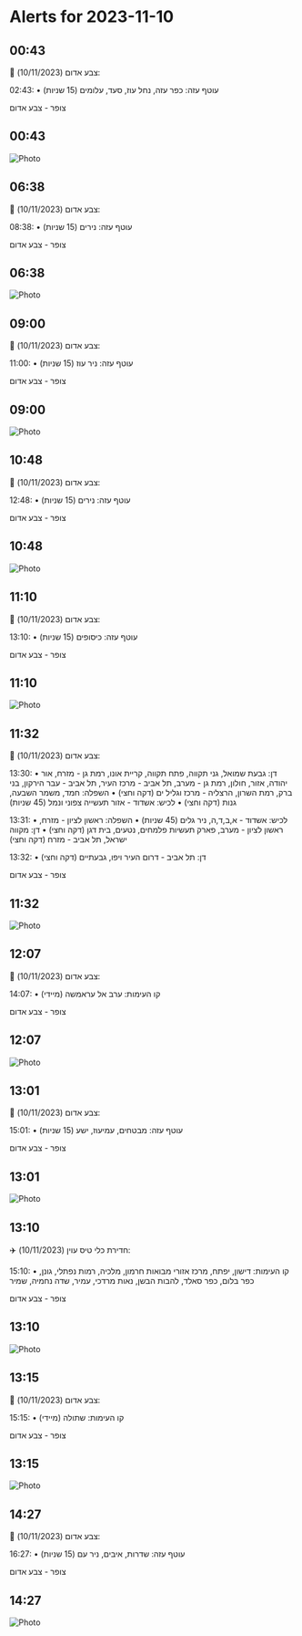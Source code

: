# Alerts for 2023-11-10

## 00:43

🔴 צבע אדום (10/11/2023):

02:43:
• עוטף עזה: כפר עזה, נחל עוז, סעד, עלומים (15 שניות)

צופר - צבע אדום

## 00:43

![Photo](images/16765.jpg)

## 06:38

🔴 צבע אדום (10/11/2023):

08:38:
• עוטף עזה: נירים (15 שניות)

צופר - צבע אדום

## 06:38

![Photo](images/16767.jpg)

## 09:00

🔴 צבע אדום (10/11/2023):

11:00:
• עוטף עזה: ניר עוז (15 שניות)

צופר - צבע אדום

## 09:00

![Photo](images/16769.jpg)

## 10:48

🔴 צבע אדום (10/11/2023):

12:48:
• עוטף עזה: נירים (15 שניות)

צופר - צבע אדום

## 10:48

![Photo](images/16771.jpg)

## 11:10

🔴 צבע אדום (10/11/2023):

13:10:
• עוטף עזה: כיסופים (15 שניות)

צופר - צבע אדום

## 11:10

![Photo](images/16773.jpg)

## 11:32

🔴 צבע אדום (10/11/2023):

13:30:
• דן: גבעת שמואל, גני תקווה, פתח תקווה, קריית אונו, רמת גן - מזרח, אור יהודה, אזור, חולון, רמת גן - מערב, תל אביב - מרכז העיר, תל אביב - עבר הירקון, בני ברק, רמת השרון, הרצליה - מרכז וגליל ים (דקה וחצי)
• השפלה: חמד, משמר השבעה, גנות (דקה וחצי)
• לכיש: אשדוד - אזור תעשייה צפוני ונמל (45 שניות)

13:31:
• לכיש: אשדוד - א,ב,ד,ה, ניר גלים (45 שניות)
• השפלה: ראשון לציון - מזרח, ראשון לציון - מערב, פארק תעשיות פלמחים, נטעים, בית דגן (דקה וחצי)
• דן: מקווה ישראל, תל אביב - מזרח (דקה וחצי)

13:32:
• דן: תל אביב - דרום העיר ויפו, גבעתיים (דקה וחצי)

צופר - צבע אדום

## 11:32

![Photo](images/16793.jpg)

## 12:07

🔴 צבע אדום (10/11/2023):

14:07:
• קו העימות: ערב אל עראמשה (מיידי)

צופר - צבע אדום

## 12:07

![Photo](images/16795.jpg)

## 13:01

🔴 צבע אדום (10/11/2023):

15:01:
• עוטף עזה: מבטחים, עמיעוז, ישע (15 שניות)

צופר - צבע אדום

## 13:01

![Photo](images/16797.jpg)

## 13:10

✈️ חדירת כלי טיס עוין (10/11/2023):

15:10:
• קו העימות: דישון, יפתח, מרכז אזורי מבואות חרמון, מלכיה, רמות נפתלי, גונן, כפר בלום, כפר סאלד, להבות הבשן, נאות מרדכי, עמיר, שדה נחמיה, שמיר 

צופר - צבע אדום

## 13:10

![Photo](images/16801.jpg)

## 13:15

🔴 צבע אדום (10/11/2023):

15:15:
• קו העימות: שתולה (מיידי)

צופר - צבע אדום

## 13:15

![Photo](images/16803.jpg)

## 14:27

🔴 צבע אדום (10/11/2023):

16:27:
• עוטף עזה: שדרות, איבים, ניר עם (15 שניות)

צופר - צבע אדום

## 14:27

![Photo](images/16805.jpg)

